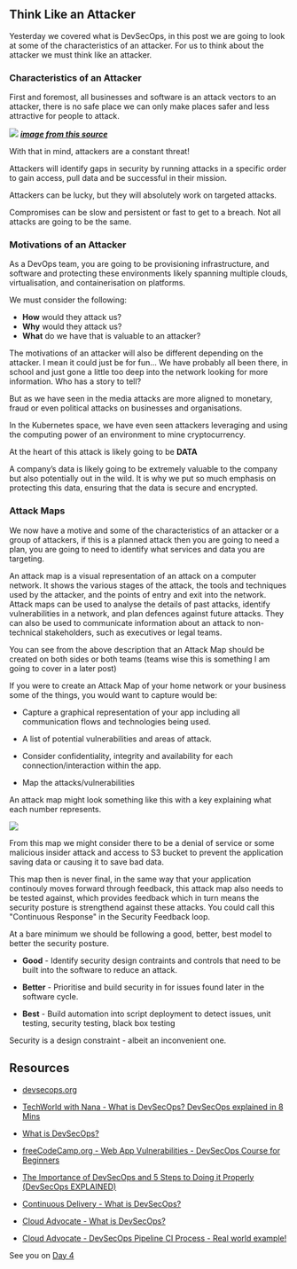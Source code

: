## Think Like an Attacker

Yesterday we covered what is DevSecOps, in this post we are going to look at some of the characteristics of an attacker. For us to think about the attacker we must think like an attacker. 

### Characteristics of an Attacker

First and foremost, all businesses and software is an attack vectors to an attacker, there is no safe place we can only make places safer and less attractive for people to attack. 

![](images/day03-2.jpg)
***[image from this source](https://www.trainerize.me/articles/outrun-bear/)***

With that in mind, attackers are a constant threat! 

Attackers will identify gaps in security by running attacks in a specific order to gain access, pull data and be successful in their mission. 

Attackers can be lucky, but they will absolutely work on targeted attacks. 

Compromises can be slow and persistent or fast to get to a breach. Not all attacks are going to be the same. 

### Motivations of an Attacker

As a DevOps team, you are going to be provisioning infrastructure, and software and protecting these environments likely spanning multiple clouds, virtualisation, and containerisation on platforms. 

We must consider the following: 

- **How** would they attack us? 
- **Why** would they attack us? 
- **What** do we have that is valuable to an attacker? 

The motivations of an attacker will also be different depending on the attacker. I mean it could just be for fun... We have probably all been there, in school and just gone a little too deep into the network looking for more information. Who has a story to tell? 

But as we have seen in the media attacks are more aligned to monetary, fraud or even political attacks on businesses and organisations. 

In the Kubernetes space, we have even seen attackers leveraging and using the computing power of an environment to mine cryptocurrency. 

At the heart of this attack is likely going to be **DATA** 

A company’s data is likely going to be extremely valuable to the company but also potentially out in the wild. It is why we put so much emphasis on protecting this data, ensuring that the data is secure and encrypted. 

### Attack Maps 

We now have a motive and some of the characteristics of an attacker or a group of attackers, if this is a planned attack then you are going to need a plan, you are going to need to identify what services and data you are targeting.

An attack map is a visual representation of an attack on a computer network. It shows the various stages of the attack, the tools and techniques used by the attacker, and the points of entry and exit into the network. Attack maps can be used to analyse the details of past attacks, identify vulnerabilities in a network, and plan defences against future attacks. They can also be used to communicate information about an attack to non-technical stakeholders, such as executives or legal teams.

You can see from the above description that an Attack Map should be created on both sides or both teams (teams wise this is something I am going to cover in a later post)

If you were to create an Attack Map of your home network or your business some of the things, you would want to capture would be: 

- Capture a graphical representation of your app including all communication flows and technologies being used. 

- A list of potential vulnerabilities and areas of attack.

- Consider confidentiality, integrity and availability for each connection/interaction within the app. 

- Map the attacks/vulnerabilities

An attack map might look something like this with a key explaining what each number represents. 

![](images/day03-1.png)

From this map we might consider there to be a denial of service or some malicious insider attack and access to S3 bucket to prevent the application saving data or causing it to save bad data. 

This map then is never final, in the same way that your application continouly moves forward through feedback, this attack map also needs to be tested against, which provides feedback which in turn means the security posture is strengthend against these attacks. You could call this "Continuous Response" in the Security Feedback loop. 

At a bare minimum we should be following a good, better, best model to better the security posture. 

- **Good** - Identify security design contraints and controls that need to be built into the software to reduce an attack. 

- **Better** - Prioritise and build security in for issues found later in the software cycle. 

- **Best** - Build automation into script deployment to detect issues, unit testing, security testing, black box testing

Security is a design constraint - albeit an inconvenient one.

## Resources 

- [devsecops.org](https://www.devsecops.org/)

- [TechWorld with Nana - What is DevSecOps? DevSecOps explained in 8 Mins](https://www.youtube.com/watch?v=nrhxNNH5lt0&list=PLsKoqAvws1pvg7qL7u28_OWfXwqkI3dQ1&index=1&t=19s)

- [What is DevSecOps?](https://www.youtube.com/watch?v=J73MELGF6u0&list=PLsKoqAvws1pvg7qL7u28_OWfXwqkI3dQ1&index=2&t=1s)

- [freeCodeCamp.org - Web App Vulnerabilities - DevSecOps Course for Beginners](https://www.youtube.com/watch?v=F5KJVuii0Yw&list=PLsKoqAvws1pvg7qL7u28_OWfXwqkI3dQ1&index=3&t=67s)

- [The Importance of DevSecOps and 5 Steps to Doing it Properly (DevSecOps EXPLAINED)](https://www.youtube.com/watch?v=KaoPQLyWq_g&list=PLsKoqAvws1pvg7qL7u28_OWfXwqkI3dQ1&index=4&t=13s)

- [Continuous Delivery - What is DevSecOps?](https://www.youtube.com/watch?v=NdvMUcWNlFw&list=PLsKoqAvws1pvg7qL7u28_OWfXwqkI3dQ1&index=5&t=6s)

- [Cloud Advocate - What is DevSecOps?](https://www.youtube.com/watch?v=a2y4Oj5wrZg&list=PLsKoqAvws1pvg7qL7u28_OWfXwqkI3dQ1&index=6)

- [Cloud Advocate - DevSecOps Pipeline CI Process - Real world example!](https://www.youtube.com/watch?v=ipe08lFQZU8&list=PLsKoqAvws1pvg7qL7u28_OWfXwqkI3dQ1&index=7&t=204s)

See you on [Day 4](day04.md) 

